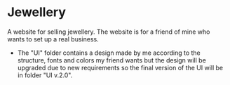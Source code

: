 # Jewellery
A website for selling jewellery. The website is for a friend of mine who wants to set up a real business.

* The "UI" folder contains a design made by me according to the structure, fonts and colors my friend wants but the design will be upgraded due to new requirements so the final version of the UI will be in folder "UI v.2.0".
